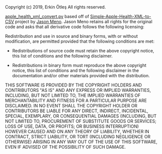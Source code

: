 
Copyright (c) 2019, Erkin Ötleş
All rights reserved.


[apple_health_xml_convert.py](https://github.com/eotles/HealthKit-Analysis/blob/main/apple_health_xml_convert.py) based off of [Simple-Apple-Health-XML-to-CSV](https://github.com/jameno/Simple-Apple-Health-XML-to-CSV/tree/master) project by [Jason Meno](https://github.com/jameno).
Jason Meno retains all rights for the original code and asks that all derivative code follows the following licensing:

Redistribution and use in source and binary forms, with or without
modification, are permitted provided that the following conditions are met:

* Redistributions of source code must retain the above copyright notice, this
  list of conditions and the following disclaimer.

* Redistributions in binary form must reproduce the above copyright notice,
  this list of conditions and the following disclaimer in the documentation
  and/or other materials provided with the distribution.

THIS SOFTWARE IS PROVIDED BY THE COPYRIGHT HOLDERS AND CONTRIBUTORS "AS IS"
AND ANY EXPRESS OR IMPLIED WARRANTIES, INCLUDING, BUT NOT LIMITED TO, THE
IMPLIED WARRANTIES OF MERCHANTABILITY AND FITNESS FOR A PARTICULAR PURPOSE ARE
DISCLAIMED. IN NO EVENT SHALL THE COPYRIGHT HOLDER OR CONTRIBUTORS BE LIABLE
FOR ANY DIRECT, INDIRECT, INCIDENTAL, SPECIAL, EXEMPLARY, OR CONSEQUENTIAL
DAMAGES (INCLUDING, BUT NOT LIMITED TO, PROCUREMENT OF SUBSTITUTE GOODS OR
SERVICES; LOSS OF USE, DATA, OR PROFITS; OR BUSINESS INTERRUPTION) HOWEVER
CAUSED AND ON ANY THEORY OF LIABILITY, WHETHER IN CONTRACT, STRICT LIABILITY,
OR TORT (INCLUDING NEGLIGENCE OR OTHERWISE) ARISING IN ANY WAY OUT OF THE USE
OF THIS SOFTWARE, EVEN IF ADVISED OF THE POSSIBILITY OF SUCH DAMAGE.
